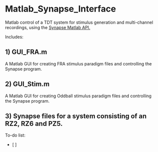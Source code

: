 # Matlab_Synapse_Interface
Matlab control of a TDT system for stimulus generation and multi-channel recordings, using the [Synapse Matlab API.](https://www.tdt.com/docs/sdk/synapse-api/overview/)

Includes:

## 1) GUI_FRA.m
A Matlab GUI for creating FRA stimulus paradigm files and controlling the Synapse program.

## 2) GUI_Stim.m
A Matlab GUI for creating Oddball stimulus paradigm files and controlling the Synapse program.

## 3) Synapse files for a system consisting of an RZ2, RZ6 and PZ5.

To-do list:
- [ ] 
